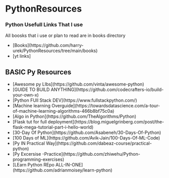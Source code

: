 

# PythonResources

<h3>Python Usefull Links That I use</h3>
<p>All boosks that i use or plan to read are in books directory</p>
<ul>
<li>[Books](https://github.com/harry-urek/PythonResources/tree/main/books)</li>
<li>[yt links]</li>
</ul>
<h2> BASIC Py Resources</h2>
<ul>
<li>[Awesome py LIbs](https://github.com/vinta/awesome-python)</li>
<li>[GUIDE TO BUILD ANYTHING](https://github.com/codecrafters-io/build-your-own-x)</li>
<li>[Python FUll Stack DEV](https://www.fullstackpython.com/)</li>
<li>[Machine learning Overguide](https://towardsdatascience.com/a-tour-of-machine-learning-algorithms-466b8bf75c0a)</li>
<li>[Algo in Python](https://github.com/TheAlgorithms/Python)</li>
<li>[Flask tut for full deployment](https://blog.miguelgrinberg.com/post/the-flask-mega-tutorial-part-i-hello-world)</li>
<li>[30-Day Of Python](https://github.com/Asabeneh/30-Days-Of-Python)</li>
<li>[100 Days of ML](https://github.com/Avik-Jain/100-Days-Of-ML-Code)</li>
<li>[Py IN Practical Way](https://github.com/dabeaz-course/practical-python)</li>
<li>[Py Excersise -Practice](https://github.com/zhiwehu/Python-programming-exercises)</li>
<li>[LEarn Python REpo ALL-IN-ONE](https://github.com/adrianmoisey/learn-python)</li>
</ul>
